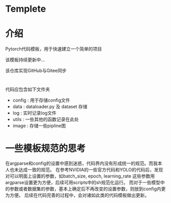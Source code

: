 # Templete

# 介绍
Pytorch代码模板，用于快速建立一个简单的项目

该模板持续更新中...

该仓库实现GitHub与Gitee同步
#

代码应包含如下文件夹
- config : 用于存储config文件
- data :  dataloader.py 及 dataset 存储
- log : 实时记录log文件
- utils : 一些其他的函数记录在此处
- image : 存储一些pipline图

# 一些模板规范的思考

在argparse和config的设置中感到迷惑，代码界内没有形成统一的规范。而我本人也未达成一致的规范。
在参考NVIDIA的一些官方代码和YOLO的代码后，发现对可以明面上设置的参数，如batch_size, epoch, learning_rate 这些参数用argparse设置更为方便，后续可用scripts中的sh规范化运行。
而对于一些模型中的参数或者数据集的参数，基本上确定后不再改变的设置参数，则放到config内更为方便。
后续在代码完善的过程中，会对诸如此类的代码模板做出更新。